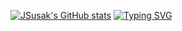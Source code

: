 [![JSusak's GitHub stats](https://github-readme-stats.vercel.app/api?username=JSusak&count_private=true)](https://github.com/anuraghazra/github-readme-stats)
[![Typing SVG](https://readme-typing-svg.herokuapp.com?lines=The+five+boxing+wizards+jump+quickly)](https://git.io/typing-svg)
